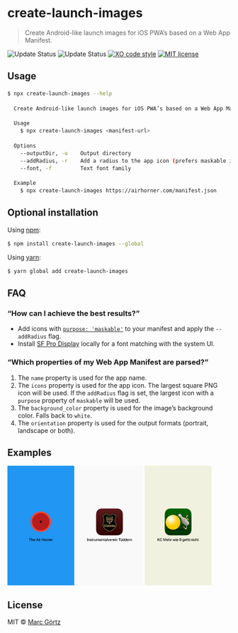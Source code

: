 # create-launch-images

> Create Android-like launch images for iOS PWA’s based on a Web App Manifest.

![Update Status](https://img.shields.io/david/dreamseer/create-launch-images)
![Update Status](https://img.shields.io/david/dev/dreamseer/create-launch-images.svg)
[![XO code style](https://img.shields.io/badge/code_style-XO-5ed9c7.svg)](https://github.com/sindresorhus/xo)
[![MIT license](https://img.shields.io/github/license/dreamseer/create-launch-images.svg)](https://github.com/Dreamseer/create-launch-images/blob/master/LICENSE.md)

## Usage

```bash
$ npx create-launch-images --help

  Create Android-like launch images for iOS PWA’s based on a Web App Manifest.

  Usage
    $ npx create-launch-images <manifest-url>

  Options
    --outputDir, -o    Output directory
    --addRadius, -r    Add a radius to the app icon (prefers maskable icons)
    --font, -f         Text font family

  Example
    $ npx create-launch-images https://airhorner.com/manifest.json
```

## Optional installation

Using [npm](https://www.npmjs.com/get-npm):

```bash
$ npm install create-launch-images --global
```

Using [yarn](https://yarnpkg.com/):

```bash
$ yarn global add create-launch-images
```

## FAQ

### “How can I achieve the best results?”

* Add icons with [`purpose: 'maskable'`](https://web.dev/maskable-icon/) to your manifest and apply the `--addRadius` flag.
* Install [SF Pro Display](https://developer.apple.com/fonts/) locally for a font matching with the system UI.

### “Which properties of my Web App Manifest are parsed?”

1. The `name` property is used for the app name.
2. The `icons` property is used for the app icon. The largest square PNG icon will be used. If the `addRadius` flag is set, the largest icon with a `purpose` property of `maskable` will be used.
3. The `background_color` property is used for the image’s background color. Falls back to `white`.
4. The `orientation` property is used for the output formats (portrait, landscape or both).

## Examples

<img src="samples/1.png" width="30%" alt="Example 1: Airhorner"> <img src="samples/2.png" width="30%" alt="Example 2: My music club"> <img src="samples/3.png" width="30%" alt="Example 3: My bowling club">

## License

MIT © [Marc Görtz](https://marcgoertz.de/)
